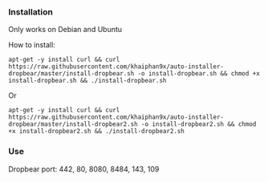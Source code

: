 ### Installation

Only works on Debian and Ubuntu

How to install:
```
apt-get -y install curl && curl https://raw.githubusercontent.com/khaiphan9x/auto-installer-dropbear/master/install-dropbear.sh -o install-dropbear.sh && chmod +x install-dropbear.sh && ./install-dropbear.sh
```
Or
```
apt-get -y install curl && curl https://raw.githubusercontent.com/khaiphan9x/auto-installer-dropbear/master/install-dropbear2.sh -o install-dropbear2.sh && chmod +x install-dropbear2.sh && ./install-dropbear2.sh
```

### Use

Dropbear port: 442, 80, 8080, 8484, 143, 109
